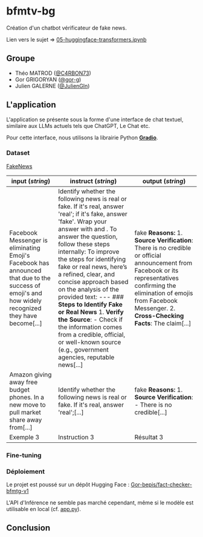 # bfmtv-bg
Création d'un chatbot vérificateur de fake news.

Lien vers le sujet => [05-huggingface-transformers.ipynb](https://github.com/blancsw/deep_4_all/blob/main/cours/TP/05-huggingface-transformers.ipynb)

## Groupe
- Théo MATROD ([@C4RBON73](https://github.com/C4RBON73))
- Gor GRIGORYAN ([@gor-g](https://github.com/gor-g))
- Julien GALERNE ([@JulienGln](https://github.com/JulienGln))

## L'application
L'application se présente sous la forme d'une interface de chat textuel, similaire aux LLMs actuels tels que ChatGPT, Le Chat etc.

Pour cette interface, nous utilisons la librairie Python [**Gradio**](https://www.gradio.app/).

### Dataset
[FakeNews](https://huggingface.co/datasets/IJUN/FakeNews)

| **input** (*string*) | **instruct** (*string*) | **output** (*string*) |
|----------------------|-------------------------|------------------------|
| Facebook Messenger is eliminating Emoji's Facebook has announced that due to the success of emoji's and how widely recognized they have become[...]          | Identify whether the following news is real or fake. If it's real, answer 'real'; if it's fake, answer 'fake'. Wrap your answer with <end> and </end>. To answer the question, follow these steps internally: To improve the steps for identifying fake or real news, here’s a refined, clear, and concise approach based on the analysis of the provided text: --- ### **Steps to Identify Fake or Real News** 1. **Verify the Source**: - Check if the information comes from a credible, official, or well-known source (e.g., government agencies, reputable news[...]          | <end>fake</end> **Reasons:** 1. **Source Verification**: There is no credible or official announcement from Facebook or its representatives confirming the elimination of emojis from Facebook Messenger. 2. **Cross-Checking Facts**: The claim[...]             |
| Amazon giving away free budget phones. In a new move to pull market share away from[...]            | Identify whether the following news is real or fake. If it's real, answer 'real';[...]           | <end>fake</end> **Reasons:** 1. **Source Verification**: - There is no credible[...]             |
| Exemple 3            | Instruction 3           | Résultat 3             |

### Fine-tuning
### Déploiement
Le projet est poussé sur un dépôt Hugging Face : [Gor-bepis/fact-checker-bfmtg-v1](https://huggingface.co/Gor-bepis/fact-checker-bfmtg-v1)

L'API d'Inférence ne semble pas marché cependant, même si le modèle est utilisable en local (cf. [app.py](./app.py)).

## Conclusion
